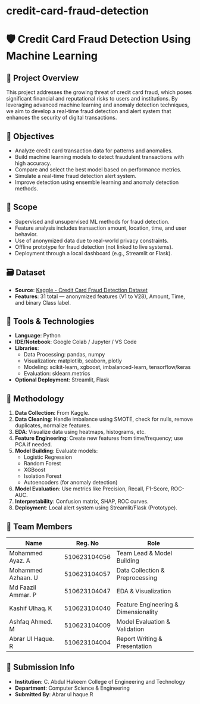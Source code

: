# credit-card-fraud-detection

# 🛡️ Credit Card Fraud Detection Using Machine Learning

## 📄 Project Overview
This project addresses the growing threat of credit card fraud, which poses significant financial and reputational risks to users and institutions. By leveraging advanced machine learning and anomaly detection techniques, we aim to develop a real-time fraud detection and alert system that enhances the security of digital transactions.

## 🎯 Objectives
- Analyze credit card transaction data for patterns and anomalies.
- Build machine learning models to detect fraudulent transactions with high accuracy.
- Compare and select the best model based on performance metrics.
- Simulate a real-time fraud detection alert system.
- Improve detection using ensemble learning and anomaly detection methods.

## 📌 Scope
- Supervised and unsupervised ML methods for fraud detection.
- Feature analysis includes transaction amount, location, time, and user behavior.
- Use of anonymized data due to real-world privacy constraints.
- Offline prototype for fraud detection (not linked to live systems).
- Deployment through a local dashboard (e.g., Streamlit or Flask).

## 🗃️ Dataset
- **Source**: [Kaggle - Credit Card Fraud Detection Dataset](https://www.kaggle.com/datasets/mlg-ulb/creditcardfraud)
- **Features**: 31 total — anonymized features (V1 to V28), Amount, Time, and binary Class label.

## 🔧 Tools & Technologies
- **Language**: Python
- **IDE/Notebook**: Google Colab / Jupyter / VS Code
- **Libraries**:
  - Data Processing: pandas, numpy
  - Visualization: matplotlib, seaborn, plotly
  - Modeling: scikit-learn, xgboost, imbalanced-learn, tensorflow/keras
  - Evaluation: sklearn.metrics
- **Optional Deployment**: Streamlit, Flask

## 🧠 Methodology
1. **Data Collection**: From Kaggle.
2. **Data Cleaning**: Handle imbalance using SMOTE, check for nulls, remove duplicates, normalize features.
3. **EDA**: Visualize data using heatmaps, histograms, etc.
4. **Feature Engineering**: Create new features from time/frequency; use PCA if needed.
5. **Model Building**: Evaluate models:
   - Logistic Regression
   - Random Forest
   - XGBoost
   - Isolation Forest
   - Autoencoders (for anomaly detection)
6. **Model Evaluation**: Use metrics like Precision, Recall, F1-Score, ROC-AUC.
7. **Interpretability**: Confusion matrix, SHAP, ROC curves.
8. **Deployment**: Local alert system using Streamlit/Flask (Prototype).

## 👥 Team Members

| Name                  | Reg. No         | Role                                      |
|-----------------------|------------------|-------------------------------------------|
| Mohammed Ayaz. A      | 510623104056     | Team Lead & Model Building                |
| Mohammed Azhaan. U    | 510623104057     | Data Collection & Preprocessing           |
| Md Faazil Ammar. P    | 510623104047     | EDA & Visualization                       |
| Kashif Ulhaq. K       | 510623104040     | Feature Engineering & Dimensionality      |
| Ashfaq Ahmed. M       | 510623104009     | Model Evaluation & Validation             |
| Abrar Ul Haque. R     | 510623104004     | Report Writing & Presentation             |

## 📅 Submission Info
- **Institution**: C. Abdul Hakeem College of Engineering and Technology
- **Department**: Computer Science & Engineering
- **Submitted By**: Abrar ul haque.R
